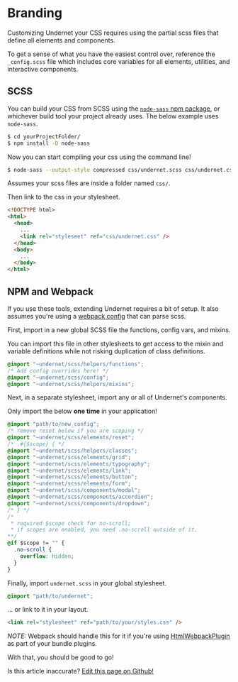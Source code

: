 # Branding

Customizing Undernet your CSS requires using the partial scss files that define all elements and components.

To get a sense of what you have the easiest control over, reference the `_config.scss` file which includes core variables for all elements, utilities, and interactive components.

## SCSS

You can build your CSS from SCSS using the [`node-sass` npm package](https://npmjs.org/package/node-sass), or whichever build tool your project already uses. The below example uses `node-sass`.

```sh
$ cd yourProjectFolder/
$ npm install -D node-sass
```

Now you can start compiling your css using the command line!

```sh
$ node-sass --output-style compressed css/undernet.scss css/undernet.css
```

Assumes your scss files are inside a folder named `css/`.

Then link to the css in your stylesheet.

```html
<!DOCTYPE html>
<html>
  <head>
    ...
    <link rel="styleseet" ref="css/undernet.css" />
  </head>
  <body>
    ...
  </body>
</html>
```

## NPM and Webpack

If you use these tools, extending Undernet requires a bit of setup. It also assumes you're using a [webpack config](https://github.com/webpack-contrib/sass-loader) that can parse scss.

First, import in a new global SCSS file the functions, config vars, and mixins.

You can import this file in other stylesheets to get access to the mixin and variable definitions while not risking duplication of class definitions.

```css
@import "~undernet/scss/helpers/functions";
/* Add config overrides here! */
@import "~undernet/scss/config";
@import "~undernet/scss/helpers/mixins";
```

Next, in a separate stylesheet, import any or all of Undernet's components.

Only import the below **one time** in your application!

```css
@import "path/to/new_config";
/* remove reset below if you are scoping */
@import "~undernet/scss/elements/reset";
/* .#{$scope} { */
@import "~undernet/scss/helpers/classes";
@import "~undernet/scss/elements/grid";
@import "~undernet/scss/elements/typography";
@import "~undernet/scss/elements/link";
@import "~undernet/scss/elements/button";
@import "~undernet/scss/elements/form";
@import "~undernet/scss/components/modal";
@import "~undernet/scss/components/accordion";
@import "~undernet/scss/components/dropdown";
/* } */
/*
 * required $scope check for no-scroll;
 * if scopes are enabled, you need .no-scroll outside of it.
**/
@if $scope != "" {
  .no-scroll {
    overflow: hidden;
  }
}
```

Finally, import `undernet.scss` in your global stylesheet.

```css
@import "path/to/undernet";
```

... or link to it in your layout.

```html
<link rel="stylesheet" ref="path/to/your/styles.css" />
```

_NOTE:_ Webpack should handle this for it if you're using [HtmlWebpackPlugin](https://github.com/jantimon/html-webpack-plugin) as part of your bundle plugins.

With that, you should be good to go!

<p class="has-right-text">Is this article inaccurate? <a href="https://github.com/geotrev/undernet/tree/master/docs/branding.md">Edit this page on Github!</a></p>
